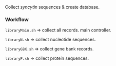 Collect _syncytin_ sequences & create database.

### Workflow

`libraryMain.sh` => collect all records. main controller.

`libraryN.sh` => collect nucleotide sequences.

`libraryGBK.sh` => collect gene bank records.

`libraryP.sh` => collect protein sequences.
